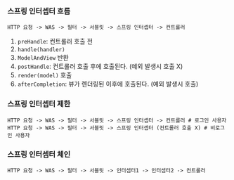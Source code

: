 ### 스프링 인터셉터 흐름
```
HTTP 요청 -> WAS -> 필터 -> 서블릿 -> 스프링 인터셉터 -> 컨트롤러
```
1. `preHandle`: 컨트롤러 호출 전
2. `handle(handler)`
3. `ModelAndView` 반환
4. `postHandle`: 컨트롤러 호출 후에 호출된다. (예외 발생시 호출 X)
5. `render(model)` 호출
6. `afterCompletion`: 뷰가 렌더링된 이후에 호출된다. (예외 발생시 호출)

### 스프링 인터셉터 제한
```
HTTP 요청 -> WAS -> 필터 -> 서블릿 -> 스프링 인터셉터 -> 컨트롤러 # 로그인 사용자
HTTP 요청 -> WAS -> 필터 -> 서블릿 -> 스프링 인터셉터 (컨트롤러 호출 X) # 비로그인 사용자
```

### 스프링 인터셉터 체인
```
HTTP 요청 -> WAS -> 필터 -> 서블릿 -> 인터셉터1 -> 인터셉터2 -> 컨트롤러
```
